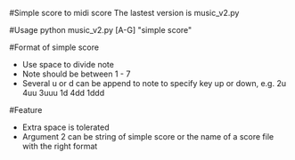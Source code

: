 #Simple score to midi score
The lastest version is music\_v2.py

#Usage
python music\_v2.py [A-G] "simple score"

#Format of simple score
- Use space to divide note
- Note should be between 1 - 7
- Several u or d can be append to note to specify key up or down, e.g. 2u 4uu 3uuu 1d 4dd 1ddd

#Feature
- Extra space is tolerated 
- Argument 2 can be string of simple score or the name of a score file with the right format
